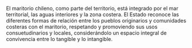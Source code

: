 El maritorio chileno, como parte del territorio, está integrado por el mar territorial, las aguas interiores y la zona costera. El Estado reconoce las diferentes formas de relación entre los pueblos originarios y comunidades costeras con el maritorio, respetando y promoviendo sus usos consuetudinarios y locales, considerándolo un espacio integral de convivencia entre lo tangible y lo intangible.
